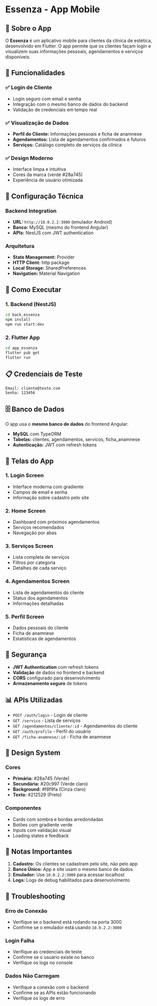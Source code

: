 # Essenza - App Mobile

## 📱 Sobre o App

O **Essenza** é um aplicativo mobile para clientes da clínica de estética, desenvolvido em Flutter. O app permite que os clientes façam login e visualizem suas informações pessoais, agendamentos e serviços disponíveis.

## 🎯 Funcionalidades

### ✅ **Login de Cliente**
- Login seguro com email e senha
- Integração com o mesmo banco de dados do backend
- Validação de credenciais em tempo real

### ✅ **Visualização de Dados**
- **Perfil do Cliente:** Informações pessoais e ficha de anamnese
- **Agendamentos:** Lista de agendamentos confirmados e futuros
- **Serviços:** Catálogo completo de serviços da clínica

### ✅ **Design Moderno**
- Interface limpa e intuitiva
- Cores da marca (verde #28a745)
- Experiência de usuário otimizada

## 🔧 Configuração Técnica

### **Backend Integration**
- **URL:** `http://10.0.2.2:3000` (emulador Android)
- **Banco:** MySQL (mesmo do frontend Angular)
- **APIs:** NestJS com JWT authentication

### **Arquitetura**
- **State Management:** Provider
- **HTTP Client:** http package
- **Local Storage:** SharedPreferences
- **Navigation:** Material Navigation

## 🚀 Como Executar

### **1. Backend (NestJS)**
```bash
cd back_essenza
npm install
npm run start:dev
```

### **2. Flutter App**
```bash
cd app_essenza
flutter pub get
flutter run
```

## 📋 Credenciais de Teste

```
Email: cliente@teste.com
Senha: 123456
```

## 🗄️ Banco de Dados

O app usa o **mesmo banco de dados** do frontend Angular:
- **MySQL** com TypeORM
- **Tabelas:** clientes, agendamentos, servicos, ficha_anamnese
- **Autenticação:** JWT com refresh tokens

## 📱 Telas do App

### **1. Login Screen**
- Interface moderna com gradiente
- Campos de email e senha
- Informação sobre cadastro pelo site

### **2. Home Screen**
- Dashboard com próximos agendamentos
- Serviços recomendados
- Navegação por abas

### **3. Serviços Screen**
- Lista completa de serviços
- Filtros por categoria
- Detalhes de cada serviço

### **4. Agendamentos Screen**
- Lista de agendamentos do cliente
- Status dos agendamentos
- Informações detalhadas

### **5. Perfil Screen**
- Dados pessoais do cliente
- Ficha de anamnese
- Estatísticas de agendamentos

## 🔐 Segurança

- **JWT Authentication** com refresh tokens
- **Validação** de dados no frontend e backend
- **CORS** configurado para desenvolvimento
- **Armazenamento seguro** de tokens

## 📊 APIs Utilizadas

- `POST /auth/login` - Login de cliente
- `GET /servico` - Lista de serviços
- `GET /agendamentos/cliente/:id` - Agendamentos do cliente
- `GET /auth/profile` - Perfil do usuário
- `GET /ficha-anamnese/:id` - Ficha de anamnese

## 🎨 Design System

### **Cores**
- **Primária:** #28a745 (Verde)
- **Secundária:** #20c997 (Verde claro)
- **Background:** #f8f9fa (Cinza claro)
- **Texto:** #212529 (Preto)

### **Componentes**
- Cards com sombra e bordas arredondadas
- Botões com gradiente verde
- Inputs com validação visual
- Loading states e feedback

## 📝 Notas Importantes

1. **Cadastro:** Os clientes se cadastram pelo site, não pelo app
2. **Banco Único:** App e site usam o mesmo banco de dados
3. **Emulador:** Use `10.0.2.2:3000` para acessar localhost
4. **Logs:** Logs de debug habilitados para desenvolvimento

## 🐛 Troubleshooting

### **Erro de Conexão**
- Verifique se o backend está rodando na porta 3000
- Confirme se o emulador está usando `10.0.2.2:3000`

### **Login Falha**
- Verifique as credenciais de teste
- Confirme se o usuário existe no banco
- Verifique os logs no console

### **Dados Não Carregam**
- Verifique a conexão com o backend
- Confirme se as APIs estão funcionando
- Verifique os logs de erro
